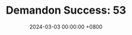 ---
title: "Demandon Success: 53"
date: 2024-03-03 00:00:00 +0800
categories: [Blogging]
tag: [Blogging]
image: https://pbs.twimg.com/media/GHK2wOtWcAAYfnQ?format=jpg&name=large
---
